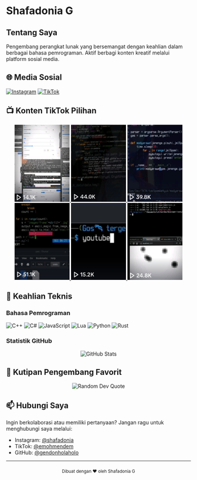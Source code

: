 # Shafadonia G

## Tentang Saya
Pengembang perangkat lunak yang bersemangat dengan keahlian dalam berbagai bahasa pemrograman. Aktif berbagi konten kreatif melalui platform sosial media.

## 🌐 Media Sosial
[![Instagram](https://img.shields.io/badge/Instagram-%23E4405F.svg?logo=Instagram&logoColor=white)](https://instagram.com/shafadonia) 
[![TikTok](https://img.shields.io/badge/TikTok-%23000000.svg?logo=TikTok&logoColor=white)](https://tiktok.com/@emohmendem)

## 📺 Konten TikTok Pilihan
<div align="center">
  <a href="https://www.tiktok.com/@emohmendem/video/7210229059475852549?is_from_webapp=1&sender_device=pc&web_id=7205800741654627841">
    <img src="https://github.com/gendonholaholo/gendonholaholo/blob/main/tmbnl/20230902_023319.png" width="150" height="210" alt="TikTok Content 1">
  </a>
  <a href="https://www.tiktok.com/@emohmendem/video/7205504474528386330?is_from_webapp=1&sender_device=pc&web_id=7205800741654627841">
    <img src="https://github.com/gendonholaholo/gendonholaholo/blob/main/tmbnl/20230902_023356.png" width="150" height="210" alt="TikTok Content 2">
  </a>
  <a href="https://www.tiktok.com/@emohmendem/video/7203668840461438235?is_from_webapp=1&sender_device=pc&web_id=7205800741654627841">
    <img src="https://github.com/gendonholaholo/gendonholaholo/blob/main/tmbnl/20230902_023437.png" width="150" height="210" alt="TikTok Content 3">
  </a>
</div>

<div align="center">
  <a href="https://www.tiktok.com/@emohmendem/video/7201502947996486938?is_from_webapp=1&sender_device=pc&web_id=7205800741654627841">
    <img src="https://github.com/gendonholaholo/gendonholaholo/blob/main/tmbnl/20230902_023511.png" width="150" height="210" alt="TikTok Content 4">
  </a>
  <a href="https://www.tiktok.com/@emohmendem/video/7200594698132589850?is_from_webapp=1&sender_device=pc&web_id=7205800741654627841">
    <img src="https://github.com/gendonholaholo/gendonholaholo/blob/main/tmbnl/20230902_023558.png" width="150" height="210" alt="TikTok Content 5">
  </a>
  <a href="https://www.tiktok.com/@emohmendem/video/7199945931578445083?is_from_webapp=1&sender_device=pc&web_id=7205800741654627841">
    <img src="https://github.com/gendonholaholo/gendonholaholo/blob/main/tmbnl/20230902_023616.png" width="150" height="210" alt="TikTok Content 6">
  </a>
</div>

## 🚀 Keahlian Teknis

### Bahasa Pemrograman
![C++](https://img.shields.io/badge/c++-%2300599C.svg?style=for-the-badge&logo=c%2B%2B&logoColor=white)
![C#](https://img.shields.io/badge/c%23-%23239120.svg?style=for-the-badge&logo=c-sharp&logoColor=white)
![JavaScript](https://img.shields.io/badge/javascript-%23323330.svg?style=for-the-badge&logo=javascript&logoColor=%23F7DF1E)
![Lua](https://img.shields.io/badge/lua-%232C2D72.svg?style=for-the-badge&logo=lua&logoColor=white)
![Python](https://img.shields.io/badge/python-3670A0?style=for-the-badge&logo=python&logoColor=ffdd54)
![Rust](https://img.shields.io/badge/rust-%23000000.svg?style=for-the-badge&logo=rust&logoColor=white)

### Statistik GitHub
<div align="center">
  <img src="https://github-readme-stats.vercel.app/api/top-langs/?username=gendonholaholo&theme=radical&hide_border=false&include_all_commits=false&count_private=false&layout=compact" alt="GitHub Stats">
</div>

## 💭 Kutipan Pengembang Favorit
<div align="center">
  <img src="https://quotes-github-readme.vercel.app/api?type=horizontal&theme=radical" alt="Random Dev Quote">
</div>

## 📫 Hubungi Saya
Ingin berkolaborasi atau memiliki pertanyaan? Jangan ragu untuk menghubungi saya melalui:
- Instagram: [@shafadonia](https://instagram.com/shafadonia)
- TikTok: [@emohmendem](https://tiktok.com/@emohmendem)
- GitHub: [@gendonholaholo](https://github.com/gendonholaholo)

---

<div align="center">
  <sub>Dibuat dengan ❤️ oleh Shafadonia G</sub>
</div>
